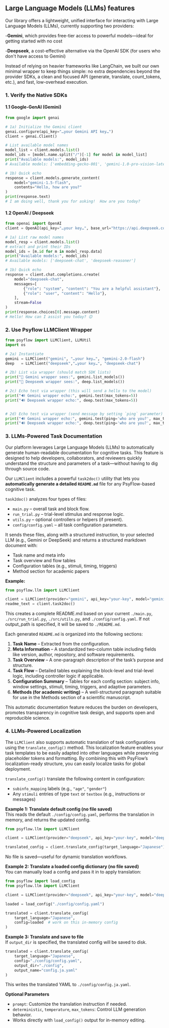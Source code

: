 ## Large Language Models (LLMs) features
Our library offers a lightweight, unified interface for interacting with Large Language Models (LLMs), currently supporting two providers: 

-**Gemini**, which provides free-tier access to powerful models—ideal for getting started with no cost

-**Deepseek**, a cost-effective alternative via the OpenAI SDK (for users who don't have access to Gemini)

 Instead of relying on heavier frameworks like LangChain, we built our own minimal wrapper to keep things simple: no extra dependencies beyond the provider SDKs, a clean and focused API (generate, translate, count_tokens, etc.), and fast, low-overhead execution. 


### 1. Verify the Native SDKs
#### 1.1 Google-GenAI (Gemini)
```python
from google import genai

# 1a) Initialize the Gemini client
genai.configure(api_key="…your Gemini API key…")
client = genai.Client()

# List available model names
model_list = client.models.list()
model_ids = [model.name.split("/")[-1] for model in model_list]
print("Available models:", model_ids)
# Available models: ['embedding-gecko-001', 'gemini-1.0-pro-vision-latest', 'gemini-pro-vision', 'gemini-1.5-pro-latest', 'gemini-1.5-pro-002', 'gemini-1.5-pro', 'gemini-1.5-flash-latest', 'gemini-1.5-flash', 'gemini-1.5-flash-002', 'gemini-1.5-flash-8b', 'gemini-1.5-flash-8b-001', 'gemini-1.5-flash-8b-latest', 'gemini-2.5-pro-exp-03-25', 'gemini-2.5-pro-preview-03-25', 'gemini-2.5-flash-preview-04-17', 'gemini-2.5-flash-preview-05-20', 'gemini-2.5-flash', 'gemini-2.5-flash-preview-04-17-thinking', 'gemini-2.5-flash-lite-preview-06-17', 'gemini-2.5-pro-preview-05-06', 'gemini-2.5-pro-preview-06-05', 'gemini-2.5-pro', 'gemini-2.0-flash-exp', 'gemini-2.0-flash', 'gemini-2.0-flash-001', 'gemini-2.0-flash-lite-001', 'gemini-2.0-flash-lite', 'gemini-2.0-flash-lite-preview-02-05', 'gemini-2.0-flash-lite-preview', 'gemini-2.0-pro-exp', 'gemini-2.0-pro-exp-02-05', 'gemini-exp-1206', 'gemini-2.0-flash-thinking-exp-01-21', 'gemini-2.0-flash-thinking-exp', 'gemini-2.0-flash-thinking-exp-1219', 'gemini-2.5-flash-preview-tts', 'gemini-2.5-pro-preview-tts', 'learnlm-2.0-flash-experimental', 'gemma-3-1b-it', 'gemma-3-4b-it', 'gemma-3-12b-it', 'gemma-3-27b-it', 'gemma-3n-e4b-it', 'embedding-001', 'text-embedding-004', 'gemini-embedding-exp-03-07', 'gemini-embedding-exp', 'aqa', 'imagen-3.0-generate-002', 'veo-2.0-generate-001', 'gemini-2.5-flash-preview-native-audio-dialog', 'gemini-2.5-flash-preview-native-audio-dialog-rai-v3', 'gemini-2.5-flash-exp-native-audio-thinking-dialog', 'gemini-2.0-flash-live-001']

# 1b) Quick echo
response = client.models.generate_content(
    model="gemini-1.5-flash",
    contents="Hello, how are you?"
)
print(response.text)
# I am doing well, thank you for asking!  How are you today?
```

#### 1.2 OpenAI / Deepseek
```python
from openai import OpenAI
client = OpenAI(api_key="…your key…", base_url="https://api.deepseek.com")

# 1a) List raw model names
model_resp = client.models.list()
# extract and print their IDs
model_ids = [m.id for m in model_resp.data]
print("Available models:", model_ids)
# Available models: ['deepseek-chat', 'deepseek-reasoner']

# 1b) Quick echo
response = client.chat.completions.create(
    model="deepseek-chat",
    messages=[
        {"role": "system", "content": "You are a helpful assistant"},
        {"role": "user", "content": "Hello"},
    ],
    stream=False
)
print(response.choices[0].message.content)
# Hello! How can I assist you today? 😊

```

### 2. Use Psyflow LLMClient Wrapper
```python
from psyflow import LLMClient, LLMUtil
import os

# 2a) Instantiate
gemini = LLMClient("gemini", "…your key…", "gemini-2.0-flash")
deep   = LLMClient("deepseek","…your key…", "deepseek-chat")

# 2b) List via wrapper (should match SDK lists)
print("🔁 Gemini wrapper sees:", gemini.list_models())
print("🔁 Deepseek wrapper sees:", deep.list_models())

# 2c) Echo test via wrapper (this will send a hello to the model)
print("🔊 Gemini wrapper echo:", gemini.test(max_tokens=5))
print("🔊 Deepseek wrapper echo:", deep.test(max_tokens=5))


# 2d) Echo test via wrapper (send message by setting `ping` parameter)
print("🔊 Gemini wrapper echo:", gemini.test(ping='who are you?', max_tokens=5))
print("🔊 Deepseek wrapper echo:", deep.test(ping='who are you?', max_tokens=5))
```


### 3. LLMs-Powered Task Documentation

Our platform leverages Large Language Models (LLMs) to automatically generate human-readable documentation for cognitive tasks. This feature is designed to help developers, collaborators, and reviewers quickly understand the structure and parameters of a task—without having to dig through source code.

Our `LLMClient` includes a powerful `task2doc()` utility that lets you **automatically generate a detailed `README.md`** file for any PsyFlow-based cognitive task.

`task2doc()` analyzes four types of files:
- `main.py` – overall task and block flow.
- `run_trial.py` – trial-level stimulus and response logic.
- `utils.py` – optional controllers or helpers (if present).
- `config/config.yaml` – all task configuration parameters.

It sends these files, along with a structured instruction, to your selected LLM (e.g., Gemini or DeepSeek) and returns a structured markdown document with:
- Task name and meta info
- Task overview and flow tables
- Configuration tables (e.g., stimuli, timing, triggers)
- Method section for academic papers

**Example:**
```python
from psyflow.llm import LLMClient

client = LLMClient(provider="gemini", api_key="your-key", model="gemini-2.5-flash")
readme_text = client.task2doc()
```
This creates a complete README.md based on your current `./main.py`, `./src/run_trial.py`, `./src/utils.py`, and `./config/config.yaml`. If not output_path is specified, it will be saved to `./README.md`.

Each generated `README.md` is organized into the following sections:

1. **Task Name** – Extracted from the configuration.  
2. **Meta Information** – A standardized two-column table including fields like version, author, repository, and software requirements.  
3. **Task Overview** – A one-paragraph description of the task’s purpose and structure.  
4. **Task Flow** – Detailed tables explaining the block-level and trial-level logic, including controller logic if applicable.  
5. **Configuration Summary** – Tables for each config section: subject info, window settings, stimuli, timing, triggers, and adaptive parameters.  
6. **Methods (for academic writing)** – A well-structured paragraph suitable for use in the Methods section of a scientific manuscript.

This automatic documentation feature reduces the burden on developers, promotes transparency in cognitive task design, and supports open and reproducible science.


### 4. LLMs-Powered Localization

The `LLMClient` also supports automatic translation of task configurations using the `translate_config()` method.  This localization feature enables your task templates to be easily adapted into other languages while preserving placeholder tokens and formatting. By combining this with PsyFlow’s localization-ready structure,  you can easily localize tasks for global deployment.

`translate_config()` translate the following content in configuration:
- `subinfo_mapping` labels (e.g., `"age"`, `"gender"`)
- Any `stimuli` entries of type `text` or `textbox` (e.g., instructions or messages)

**Example 1: Translate default config (no file saved)**  
This reads the default `./config/config.yaml`, performs the translation in memory, and returns the updated config.

```python
from psyflow.llm import LLMClient

client = LLMClient(provider="deepseek", api_key="your-key", model="deepseek-chat")

translated_config = client.translate_config(target_language="Japanese")
```

No file is saved—useful for dynamic translation workflows.

**Example 2: Translate a loaded config dictionary (no file saved)**  
You can manually load a config and pass it in to apply translation:

```python
from psyflow import load_config
from psyflow.llm import LLMClient

client = LLMClient(provider="deepseek", api_key="your-key", model="deepseek-chat")

loaded = load_config("./config/config.yaml")

translated = client.translate_config(
    target_language="Japanese",
    config=loaded  # work on this in-memory config
)
```

**Example 3: Translate and save to file**  
If `output_dir` is specified, the translated config will be saved to disk.

```python
translated = client.translate_config(
    target_language="Japanese",
    config="./config/config.yaml",
    output_dir="./config",
    output_name="config.ja.yaml"
)
```
This writes the translated YAML to `./config/config.ja.yaml`.


**Optional Parameters**
- `prompt`: Customize the translation instruction if needed.
- `deterministic`, `temperature`, `max_tokens`: Control LLM generation behavior.
- Works directly with `load_config()` output for in-memory editing.




